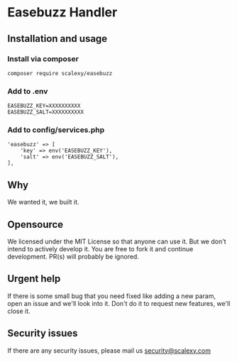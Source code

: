 # Easebuzz Handler

## Installation and usage

### Install via composer
```
composer require scalexy/easebuzz
```
### Add to .env
```
EASEBUZZ_KEY=XXXXXXXXXX
EASEBUZZ_SALT=XXXXXXXXXX
```
### Add to config/services.php
```
'easebuzz' => [
	'key' => env('EASEBUZZ_KEY'),
	'salt' => env('EASEBUZZ_SALT'),
],
```

## Why

We wanted it, we built it.

## Opensource

We licensed under the MIT License so that anyone can use it. But we don't intend to actively develop it. You are free to fork it and continue development. PR(s) will probably be ignored. 

## Urgent help

If there is some small bug that you need fixed like adding a new param, open an issue and we'll look into it. Don't do it to request new features, we'll close it.

## Security issues

If there are any security issues, please mail us security@scalexy.com